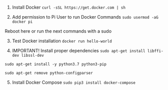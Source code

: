 ﻿1. Install Docker
`curl -sSL https://get.docker.com | sh`

2. Add permission to Pi User to run Docker Commands
`sudo usermod -aG docker pi`

Reboot here or run the next commands with a sudo

3. Test Docker installation
`docker run hello-world`

4. IMPORTANT! Install proper dependencies
`sudo apt-get install libffi-dev libssl-dev`

`sudo apt-get install -y python3.7 python3-pip`

`sudo apt-get remove python-configparser`

5. Install Docker Compose
`sudo pip3 install docker-compose`
